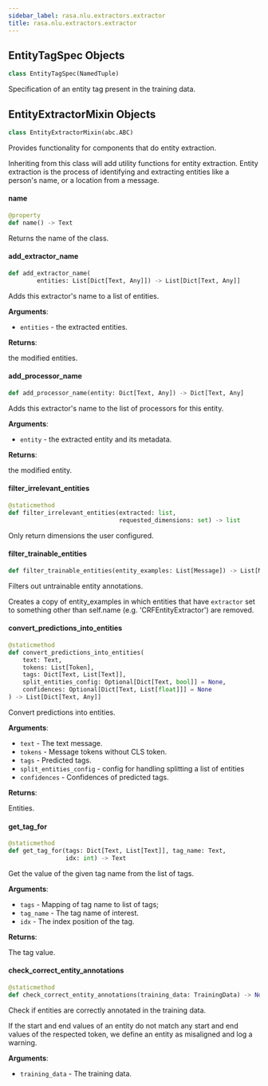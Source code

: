 ```yaml
---
sidebar_label: rasa.nlu.extractors.extractor
title: rasa.nlu.extractors.extractor
---
```

## EntityTagSpec Objects

```python
class EntityTagSpec(NamedTuple)
```

Specification of an entity tag present in the training data.

## EntityExtractorMixin Objects

```python
class EntityExtractorMixin(abc.ABC)
```

Provides functionality for components that do entity extraction.

Inheriting from this class will add utility functions for entity extraction.
Entity extraction is the process of identifying and extracting entities like a
person&#x27;s name, or a location from a message.

#### name

```python
@property
def name() -> Text
```

Returns the name of the class.

#### add\_extractor\_name

```python
def add_extractor_name(
        entities: List[Dict[Text, Any]]) -> List[Dict[Text, Any]]
```

Adds this extractor&#x27;s name to a list of entities.

**Arguments**:

- `entities` - the extracted entities.
  

**Returns**:

  the modified entities.

#### add\_processor\_name

```python
def add_processor_name(entity: Dict[Text, Any]) -> Dict[Text, Any]
```

Adds this extractor&#x27;s name to the list of processors for this entity.

**Arguments**:

- `entity` - the extracted entity and its metadata.
  

**Returns**:

  the modified entity.

#### filter\_irrelevant\_entities

```python
@staticmethod
def filter_irrelevant_entities(extracted: list,
                               requested_dimensions: set) -> list
```

Only return dimensions the user configured.

#### filter\_trainable\_entities

```python
def filter_trainable_entities(entity_examples: List[Message]) -> List[Message]
```

Filters out untrainable entity annotations.

Creates a copy of entity_examples in which entities that have
`extractor` set to something other than
self.name (e.g. &#x27;CRFEntityExtractor&#x27;) are removed.

#### convert\_predictions\_into\_entities

```python
@staticmethod
def convert_predictions_into_entities(
    text: Text,
    tokens: List[Token],
    tags: Dict[Text, List[Text]],
    split_entities_config: Optional[Dict[Text, bool]] = None,
    confidences: Optional[Dict[Text, List[float]]] = None
) -> List[Dict[Text, Any]]
```

Convert predictions into entities.

**Arguments**:

- `text` - The text message.
- `tokens` - Message tokens without CLS token.
- `tags` - Predicted tags.
- `split_entities_config` - config for handling splitting a list of entities
- `confidences` - Confidences of predicted tags.
  

**Returns**:

  Entities.

#### get\_tag\_for

```python
@staticmethod
def get_tag_for(tags: Dict[Text, List[Text]], tag_name: Text,
                idx: int) -> Text
```

Get the value of the given tag name from the list of tags.

**Arguments**:

- `tags` - Mapping of tag name to list of tags;
- `tag_name` - The tag name of interest.
- `idx` - The index position of the tag.
  

**Returns**:

  The tag value.

#### check\_correct\_entity\_annotations

```python
@staticmethod
def check_correct_entity_annotations(training_data: TrainingData) -> None
```

Check if entities are correctly annotated in the training data.

If the start and end values of an entity do not match any start and end values
of the respected token, we define an entity as misaligned and log a warning.

**Arguments**:

- `training_data` - The training data.

